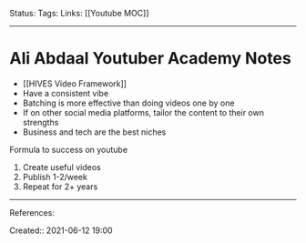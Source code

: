 Status:
Tags: 
Links: [[Youtube MOC]]
___
# Ali Abdaal Youtuber Academy Notes

- [[HIVES Video Framework]]
- Have a consistent vibe
- Batching is more effective than doing videos one by one
- If on other social media platforms, tailor the content to their own strengths
- Business and tech are the best niches
 
Formula to success on youtube
1. Create useful videos
2. Publish 1-2/week
3. Repeat for 2+ years

___
References:

Created:: 2021-06-12 19:00